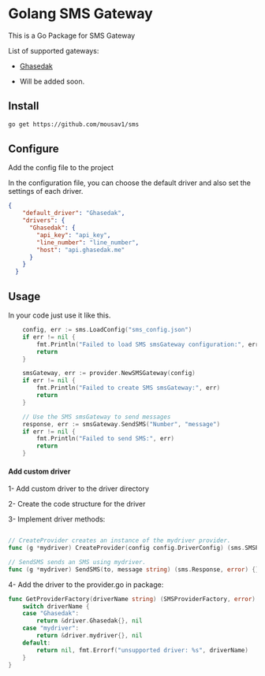 # Golang SMS Gateway

This is a Go Package for SMS Gateway

List of supported gateways:

-   [Ghasedak](https://ghasedak.me/)


-  Will be added soon.


## Install

```bash
go get https://github.com/mousav1/sms
```

## Configure

Add the config file to the project

In the configuration file, you can choose the default driver and also set the settings of each driver.

```json
{
    "default_driver": "Ghasedak",
    "drivers": {
      "Ghasedak": {
        "api_key": "api_key",
        "line_number": "line_number",
        "host": "api.ghasedak.me"
      }
    }
  }
```


## Usage

In your code just use it like this.

```go
	config, err := sms.LoadConfig("sms_config.json")
	if err != nil {
		fmt.Println("Failed to load SMS smsGateway configuration:", err)
		return
	}

	smsGateway, err := provider.NewSMSGateway(config)
	if err != nil {
		fmt.Println("Failed to create SMS smsGateway:", err)
		return
	}

	// Use the SMS smsGateway to send messages
	response, err := smsGateway.SendSMS("Number", "message")
	if err != nil {
		fmt.Println("Failed to send SMS:", err)
		return
	}

```

#### Add custom driver

1- Add custom driver to the driver directory

2- Create the code structure for the driver

3- Implement driver methods:

```go

// CreateProvider creates an instance of the mydriver provider.
func (g *mydriver) CreateProvider(config config.DriverConfig) (sms.SMSProvider, error) {}

// SendSMS sends an SMS using mydriver.
func (g *mydriver) SendSMS(to, message string) (sms.Response, error) {}

```

4- Add the driver to the provider.go in package:

```go
func GetProviderFactory(driverName string) (SMSProviderFactory, error) {
	switch driverName {
	case "Ghasedak":
		return &driver.Ghasedak{}, nil
	case "mydriver":
		return &driver.mydriver{}, nil
	default:
		return nil, fmt.Errorf("unsupported driver: %s", driverName)
	}
}
```

